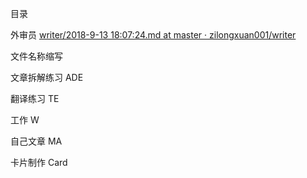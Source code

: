 目录 

外审员 [writer/2018-9-13 18:07:24.md at master · zilongxuan001/writer](https://github.com/zilongxuan001/writer/blob/master/2018-9-13%2018:07:24.md)

文件名称缩写

文章拆解练习 ADE

翻译练习 TE

工作  W

自己文章 MA

卡片制作 Card



